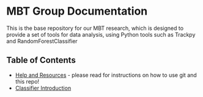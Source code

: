 # MBT Group Documentation

This is the base repository for our MBT research, which is designed to provide a set of tools for data analysis, using Python tools such as Trackpy and RandomForestClassifier

## Table of Contents
* [Help and Resources](docs/help.md) - please read for instructions on how to use git and this repo!
* [Classifier Introduction](docs/classifier_intro.md)
